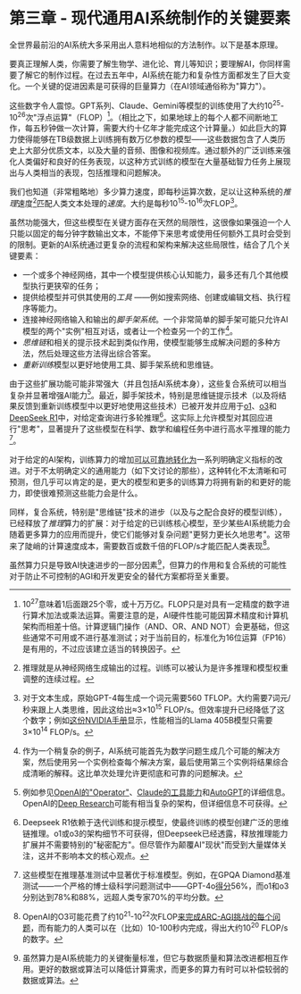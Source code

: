 # 第三章 - 现代通用AI系统制作的关键要素

全世界最前沿的AI系统大多采用出人意料地相似的方法制作。以下是基本原理。

要真正理解人类，你需要了解生物学、进化论、育儿等知识；要理解AI，你同样需要了解它的制作过程。在过去五年中，AI系统在能力和复杂性方面都发生了巨大变化。一个关键的促进因素是可获得的巨量算力（在AI领域通俗称为"算力"）。

这些数字令人震惊。GPT系列、Claude、Gemini等模型的训练使用了大约10<sup>25</sup>-10<sup>26</sup>次"浮点运算"（FLOP）[^1]。（相比之下，如果地球上的每个人都不间断地工作，每五秒钟做一次计算，需要大约十亿年才能完成这个计算量。）如此巨大的算力使得能够在TB级数据上训练拥有数万亿参数的模型——这些数据包含了人类历史上大部分优质文本，以及大量的音频、图像和视频库。通过额外的广泛训练来强化人类偏好和良好的任务表现，以这种方式训练的模型在大量基础智力任务上展现出与人类相当的表现，包括推理和问题解决。

我们也知道（非常粗略地）多少算力速度，即每秒运算次数，足以让这种系统的*推理*速度[^3]匹配人类文本处理的*速度*。大约是每秒10<sup>15</sup>-10<sup>16</sup>次FLOP[^4]。

虽然功能强大，但这些模型在关键方面存在天然的局限性，这很像如果强迫一个人只能以固定的每分钟字数输出文本，不能停下来思考或使用任何额外工具时会受到的限制。更新的AI系统通过更复杂的流程和架构来解决这些局限性，结合了几个关键要素：

- 一个或多个神经网络，其中一个模型提供核心认知能力，最多还有几个其他模型执行更狭窄的任务；
- 提供给模型并可供其使用的*工具* ——例如搜索网络、创建或编辑文档、执行程序等能力。
- 连接神经网络输入和输出的*脚手架系统*。一个非常简单的脚手架可能只允许AI模型的两个"实例"相互对话，或者让一个检查另一个的工作[^5]。
- *思维链*和相关的提示技术起到类似作用，使模型能够生成解决问题的多种方法，然后处理这些方法得出综合答案。
- *重新训练*模型以更好地使用工具、脚手架系统和思维链。

由于这些扩展功能可能非常强大（并且包括AI系统本身），这些复合系统可以相当复杂并显著增强AI能力[^6]。最近，脚手架技术，特别是思维链提示技术（以及将结果反馈到重新训练模型中以更好地使用这些技术）已被开发并应用于[o1](https://openai.com/o1/)、[o3](https://openai.com/index/openai-o3-mini/)和[DeepSeek R1](https://api-docs.deepseek.com/news/news250120)中，对给定查询进行多轮推理[^7]。这实际上允许模型对其回应进行"思考"，显著提升了这些模型在科学、数学和编程任务中进行高水平推理的能力[^8]。

对于给定的AI架构，训练算力的增加[可以可靠地转化为](https://arxiv.org/abs/2405.10938)一系列明确定义指标的改进。对于不太明确定义的通用能力（如下文讨论的那些），这种转化不太清晰和可预测，但几乎可以肯定的是，更大的模型和更多的训练算力将拥有新的和更好的能力，即使很难预测这些能力会是什么。

同样，复合系统，特别是"思维链"技术的进步（以及与之配合良好的模型训练），已经释放了*推理*算力的扩展：对于给定的已训练核心模型，至少某些AI系统能力会随着更多算力的应用而提升，使它们能够对复杂问题"更努力更长久地思考"。这带来了陡峭的计算速度成本，需要数百或数千倍的FLOP/s才能匹配人类表现[^9]。

虽然算力只是导致AI快速进步的一部分因素[^10]，但算力的作用和复合系统的可能性对于防止不可控制的AGI和开发更安全的替代方案都将至关重要。

[^1]: 10<sup>27</sup>意味着1后面跟25个零，或十万万亿。FLOP只是对具有一定精度的数字进行算术加法或乘法运算。需要注意的是，AI硬件性能可能因算术精度和计算机架构而相差十倍。计算逻辑门操作（AND、OR、AND NOT）会更基础，但这些通常不可用或不进行基准测试；对于当前目的，标准化为16位运算（FP16）是有用的，不过应该建立适当的转换因子。

[^2]: [Epoch AI](https://epochai.org/data/large-scale-ai-models)提供了一系列估算和确切数据，显示GPT-4大约需要2×10<sup>25</sup>次16位FLOP；这大致匹配[GPT-4的泄露数据](https://mpost.io/gpt-4s-leaked-details-shed-light-on-its-massive-scale-and-impressive-architecture/)。对其他2024年中期模型的估算都在GPT-4的几倍范围内。

[^3]: 推理就是从神经网络生成输出的过程。训练可以被认为是许多推理和模型权重调整的连续过程。

[^4]: 对于文本生成，原始GPT-4每生成一个词元需要560 TFLOP。大约需要7词元/秒来跟上人类思维，因此这给出≈3×10<sup>15</sup> FLOP/s。但效率提升已经降低了这个数字；例如[这份NVIDIA手册](https://developer.nvidia.com/blog/supercharging-llama-3-1-across-nvidia-platforms/)显示，性能相当的Llama 405B模型只需要3×10<sup>14</sup> FLOP/s。

[^5]: 作为一个稍复杂的例子，AI系统可能首先为数学问题生成几个可能的解决方案，然后使用另一个实例检查每个解决方案，最后使用第三个实例将结果综合成清晰的解释。这比单次处理允许更彻底和可靠的问题解决。

[^6]: 例如参见[OpenAI的"Operator"](https://openai.com/index/introducing-operator/)、[Claude的工具能力](https://docs.anthropic.com/en/docs/build-with-claude/computer-use)和[AutoGPT](https://github.com/Significant-Gravitas/AutoGPT)的详细信息。OpenAI的[Deep Research](https://openai.com/index/introducing-deep-research/)可能有相当复杂的架构，但详细信息不可获得。

[^7]: Deepseek R1依赖于迭代训练和提示模型，使最终训练的模型创建广泛的思维链推理。o1或o3的架构细节不可获得，但Deepseek已经透露，释放推理能力扩展并不需要特别的"秘密配方"。但尽管作为颠覆AI"现状"而受到大量媒体关注，这并不影响本文的核心观点。

[^8]: 这些模型在推理基准测试中显著优于标准模型。例如，在GPQA Diamond基准测试——一个严格的博士级科学问题测试中——GPT-4o[得分](https://openai.com/index/learning-to-reason-with-llms/)56%，而o1和o3分别达到78%和88%，远超人类专家70%的平均分数。

[^9]: OpenAI的O3可能花费了约10<sup>21</sup>-10<sup>22</sup>次FLOP[来完成ARC-AGI挑战的每个问题](https://www.interconnects.ai/p/openais-o3-the-2024-finale-of-ai)，而有能力的人类可以在（比如）10-100秒内完成，得出大约10<sup>20</sup> FLOP/s的数字。

[^10]: 虽然算力是AI系统能力的关键衡量标准，但它与数据质量和算法改进都相互作用。更好的数据或算法可以降低计算需求，而更多的算力有时可以补偿较弱的数据或算法。